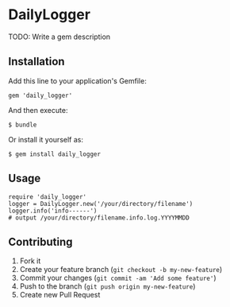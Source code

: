 # DailyLogger

TODO: Write a gem description

## Installation

Add this line to your application's Gemfile:

    gem 'daily_logger'

And then execute:

    $ bundle

Or install it yourself as:

    $ gem install daily_logger

## Usage

```
require 'daily_logger'
logger = DailyLogger.new('/your/directory/filename')
logger.info('info------')
# output /your/directory/filename.info.log.YYYYMMDD
```

## Contributing

1. Fork it
2. Create your feature branch (`git checkout -b my-new-feature`)
3. Commit your changes (`git commit -am 'Add some feature'`)
4. Push to the branch (`git push origin my-new-feature`)
5. Create new Pull Request

